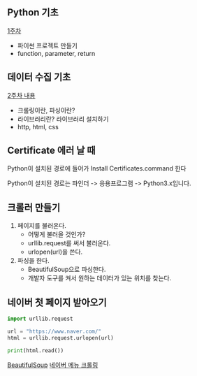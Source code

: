 ## Python 기초
[1주차](https://github.com/Kyeongrok/python_example)

* 파이썬 프로젝트 만들기
* function, parameter, return


## 데이터 수집 기초
[2주차 내용](./Week2.md)

* 크롤링이란, 파싱이란?
* 라이브러리란? 라이브러리 설치하기
* http, html, css

## Certificate 에러 날 때
Python이 설치된 경로에 들어가 Install Certificates.command 한다

Python이 설치된 경로는 파인더 -> 응용프로그램 -> Python3.x입니다.

## 크롤러 만들기
1. 페이지를 불러온다.
    - 어떻게 불러올 것인가?
    - urllib.request를 써서 불러온다.
    - urlopen(url)을 쓴다.
2. 파싱을 한다.
    - BeautifulSoup으로 파싱한다.
    - 개발자 도구를 켜서 원하는 데이터가 있는 위치를 찾는다.

## 네이버 첫 페이지 받아오기
```python
import urllib.request

url = "https://www.naver.com/"
html = urllib.request.urlopen(url)

print(html.read())
```

[BeautifulSoup](./Week3.md)
[네이버 메뉴 크롤링](./03_naver_crawl.md)


